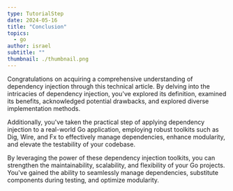 ```yaml
---
type: TutorialStep
date: 2024-05-16
title: "Conclusion"
topics:
  - go
author: israel
subtitle: ""
thumbnail: ./thumbnail.png
---
```


Congratulations on acquiring a comprehensive understanding of dependency injection through this technical article. By delving into the intricacies of dependency injection, you've explored its definition, examined its benefits, acknowledged potential drawbacks, and explored diverse implementation methods.

Additionally, you've taken the practical step of applying dependency injection to a real-world Go application, employing robust toolkits such as Dig, Wire, and Fx to effectively manage dependencies, enhance modularity, and elevate the testability of your codebase.

By leveraging the power of these dependency injection toolkits, you can strengthen the maintainability, scalability, and flexibility of your Go projects. You've gained the ability to seamlessly manage dependencies, substitute components during testing, and optimize modularity.
